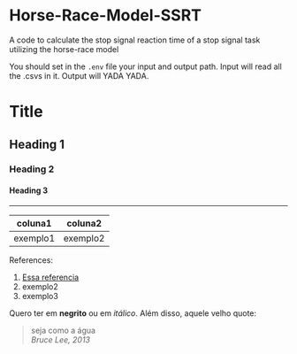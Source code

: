 # Horse-Race-Model-SSRT
A code to calculate the stop signal reaction time of a stop signal task utilizing the horse-race model

You should set in the `.env` file your input and output path. Input will read all the .csvs in it. Output will YADA YADA.
# Title
## Heading 1
### Heading 2
#### Heading 3

---

| coluna1  | coluna2  |
|----------|----------|
| exemplo1 | exemplo2 |


References:
1. [Essa referencia](www.google.com)
2. exemplo2
3. exemplo3

Quero ter em **negrito** ou em _itálico_. Além disso, aquele velho quote:
> seja como a água  
> _Bruce Lee, 2013_
